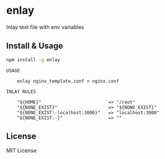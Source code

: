 # enlay

Inlay text file with env variables

## Install & Usage

```bash
npm install -g enlay
```

```
USAGE

    enlay nginx_template.conf > nginx.conf

INLAY RULES

    "${HOME}"                         => "/root"
    "${NONE_EXIST}"                   => "${NONE_EXIST}"
    "${NONE_EXIST:-localhost:3000}"   => "localhost:3000"
    "${NONE_EXIST:-}"                 => ""
```

## License

MIT License
